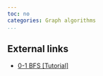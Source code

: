 ```yaml
---
toc: no
categories: Graph algorithms
...
```


## External links
* [0-1 BFS [Tutorial]](http://codeforces.com/blog/entry/22276)
